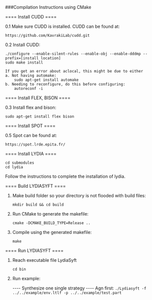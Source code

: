 ###Compilation Instructions using CMake

==== Install CUDD ====

0.1 Make sure CUDD is installed. CUDD can be found at: 

    https://github.com/KavrakiLab/cudd.git

0.2 Install CUDD:

    ./configure --enable-silent-rules --enable-obj --enable-dddmp --prefix=[install location]
    sudo make install

    If you get an error about aclocal, this might be due to either
    a. Not having automake:
        sudo apt-get install automake
    b. Needing to reconfigure, do this before configuring:
        autoreconf -i


==== Install FLEX, BISON ====

0.3 Install flex and bison:

    sudo apt-get install flex bison



==== Install SPOT ====

0.5 Spot can be found at:

    https://spot.lrde.epita.fr/


==== Install LYDIA ====

    cd submodules
    cd lydia

Follow the instructions to complete the installation of lydia.


==== Build LYDIASYFT ====

1. Make build folder so your directory is not flooded with build files:

    ```mkdir build && cd build```

3. Run CMake to generate the makefile:

    ```cmake -DCMAKE_BUILD_TYPE=Release ..```

4. Compile using the generated makefile:

    ```make```

==== Run LYDIASYFT ====

1. Reach executable file LydiaSyft

   ```cd bin```

2. Run example:

    ---- Synthesize one single strategy ----
        Agn first: ```./Lydiasyft -f ../../example/env.ltlf -p ../../example/test.part```

